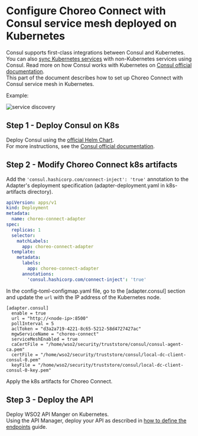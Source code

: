 # Configure Choreo Connect with Consul service mesh deployed on Kubernetes
Consul supports first-class integrations between Consul and Kubernetes.
You can also [sync Kubernetes services](https://www.consul.io/docs/k8s/service-sync) with non-Kubernetes services using Consul.
Read more on how Consul works with Kubernetes on [Consul official documentation](https://www.consul.io/docs/k8s). <br>
This part of the document describes how to set up Choreo Connect with Consul service mesh in Kubernetes.<br>

Example:

![service discovery]({{base_path}}/assets/img/deploy/consul-reference-k8s.png)

## Step 1 - Deploy Consul on K8s
Deploy Consul using the [official Helm Chart](https://helm.releases.hashicorp.com/).<br>
For more instructions, see the [Consul official documentation](https://www.consul.io/docs/k8s).
## Step 2 - Modify Choreo Connect k8s artifacts 
Add the `'consul.hashicorp.com/connect-inject': 'true'` annotation to the Adapter's deployment specification (adapter-deployment.yaml in k8s-artifacts directory). 
```yaml
apiVersion: apps/v1
kind: Deployment
metadata:
  name: choreo-connect-adapter
spec:
  replicas: 1
  selector:
    matchLabels:
      app: choreo-connect-adapter
  template:
    metadata:
      labels:
        app: choreo-connect-adapter
      annotations:
        'consul.hashicorp.com/connect-inject': 'true'
```
In the config-toml-configmap.yaml file, go to the \[adapter.consul] section and update the `url` with the IP address of the Kubernetes node.
<!-- TODO  How to find the node-ip? -->
<!-- TODO  How to find the acl token? -->
<!-- TODO  How to find the initial certs? -->
```
[adapter.consul]
  enable = true
  url = "http://<node-ip>:8500"
  pollInterval = 5
  aclToken = "d3a2a719-4221-8c65-5212-58d4727427ac"
  mgwServiceName = "choreo-connect"
  serviceMeshEnabled = true
  caCertFile = "/home/wso2/security/truststore/consul/consul-agent-ca.pem"
  certFile = "/home/wso2/security/truststore/consul/local-dc-client-consul-0.pem"
  keyFile = "/home/wso2/security/truststore/consul/local-dc-client-consul-0-key.pem"
```
Apply the k8s artifacts for Choreo Connect.

## Step 3 - Deploy the API
Deploy WSO2 API Manger on Kubernetes.<br>
Using the API Manager, deploy your API as described in [how to define the endpoints](../service-discovery/#how-to-define-the-endpoints) guide.